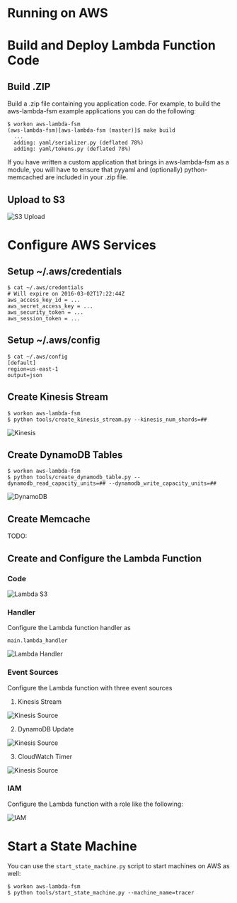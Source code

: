 # Running on AWS

# Build and Deploy Lambda Function Code

## Build .ZIP

Build a .zip file containing you application code. For example, to build the 
aws-lambda-fsm example applications you can do the following:

    $ workon aws-lambda-fsm
    (aws-lambda-fsm)[aws-lambda-fsm (master)]$ make build
      ...
      adding: yaml/serializer.py (deflated 78%)
      adding: yaml/tokens.py (deflated 78%)
      
If you have written a custom application that brings in aws-lambda-fsm as a module,
you will have to ensure that pyyaml and (optionally) python-memcached are included
in your .zip file.
    
## Upload to S3

![S3 Upload](images/s3.png)

# Configure AWS Services

## Setup ~/.aws/credentials

    $ cat ~/.aws/credentials
    # Will expire on 2016-03-02T17:22:44Z
    aws_access_key_id = ...
    aws_secret_access_key = ...
    aws_security_token = ...
    aws_session_token = ...
    
## Setup ~/.aws/config

    $ cat ~/.aws/config
    [default]
    region=us-east-1
    output=json

## Create Kinesis Stream

    $ workon aws-lambda-fsm
    $ python tools/create_kinesis_stream.py --kinesis_num_shards=##
    
![Kinesis](images/kinesis.png)

## Create DynamoDB Tables

    $ workon aws-lambda-fsm
    $ python tools/create_dynamodb_table.py --dynamodb_read_capacity_units=## --dynamodb_write_capacity_units=##

![DynamoDB](images/dynamodb.png)

## Create Memcache

TODO:
    
## Create and Configure the Lambda Function

### Code

![Lambda S3](images/lambda_s3.png)
     
### Handler

Configure the Lambda function handler as 

    main.lambda_handler
    
![Lambda Handler](images/lambda_handler.png)

### Event Sources

Configure the Lambda function with three event sources

1. Kinesis Stream

![Kinesis Source](images/kinesis_source.png)

2. DynamoDB Update

![Kinesis Source](images/dynamodb_source.png)

3. CloudWatch Timer

![Kinesis Source](images/cloudwatch_source.png)

### IAM

Configure the Lambda function with a role like the following:

![IAM](images/roles.png)
    
# Start a State Machine

You can use the `start_state_machine.py` script to start machines on AWS as well:

    $ workon aws-lambda-fsm
    $ python tools/start_state_machine.py --machine_name=tracer
